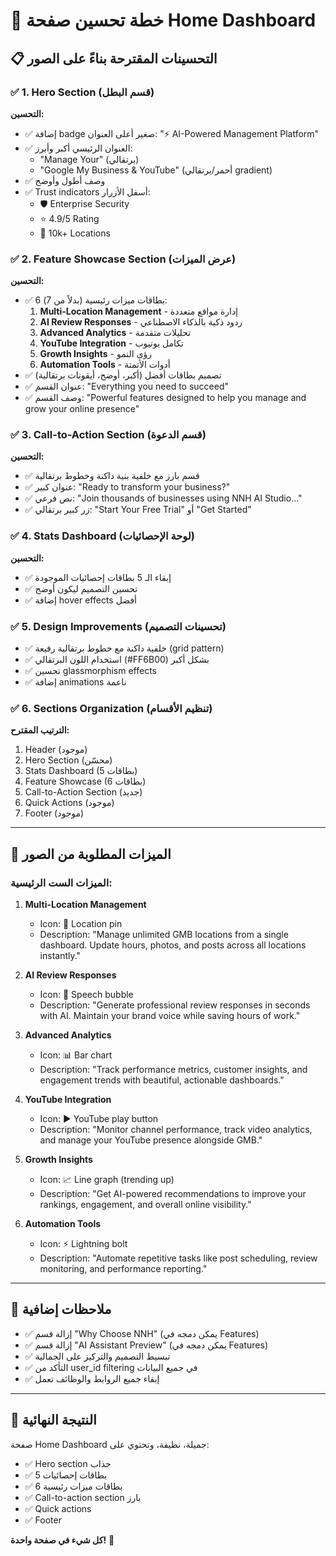 # 🎨 خطة تحسين صفحة Home Dashboard

## 📋 التحسينات المقترحة بناءً على الصور

### ✅ 1. Hero Section (قسم البطل)
**التحسين:**
- ✅ إضافة badge صغير أعلى العنوان: "⚡ AI-Powered Management Platform"
- ✅ العنوان الرئيسي أكبر وأبرز:
  - "Manage Your" (برتقالي)
  - "Google My Business & YouTube" (أحمر/برتقالي gradient)
- ✅ وصف أطول وأوضح
- ✅ Trust indicators أسفل الأزرار:
  - 🛡️ Enterprise Security
  - ⭐ 4.9/5 Rating
  - 📍 10k+ Locations

### ✅ 2. Feature Showcase Section (عرض الميزات)
**التحسين:**
- ✅ 6 بطاقات ميزات رئيسية (بدلاً من 7):
  1. **Multi-Location Management** - إدارة مواقع متعددة
  2. **AI Review Responses** - ردود ذكية بالذكاء الاصطناعي
  3. **Advanced Analytics** - تحليلات متقدمة
  4. **YouTube Integration** - تكامل يوتيوب
  5. **Growth Insights** - رؤى النمو
  6. **Automation Tools** - أدوات الأتمتة
- ✅ تصميم بطاقات أفضل (أكبر، أوضح، أيقونات برتقالية)
- ✅ عنوان القسم: "Everything you need to succeed"
- ✅ وصف القسم: "Powerful features designed to help you manage and grow your online presence"

### ✅ 3. Call-to-Action Section (قسم الدعوة)
**التحسين:**
- ✅ قسم بارز مع خلفية بنية داكنة وخطوط برتقالية
- ✅ عنوان كبير: "Ready to transform your business?"
- ✅ نص فرعي: "Join thousands of businesses using NNH AI Studio..."
- ✅ زر كبير برتقالي: "Start Your Free Trial" أو "Get Started"

### ✅ 4. Stats Dashboard (لوحة الإحصائيات)
**التحسين:**
- ✅ إبقاء الـ 5 بطاقات إحصائيات الموجودة
- ✅ تحسين التصميم ليكون أوضح
- ✅ إضافة hover effects أفضل

### ✅ 5. Design Improvements (تحسينات التصميم)
- ✅ خلفية داكنة مع خطوط برتقالية رفيعة (grid pattern)
- ✅ استخدام اللون البرتقالي (#FF6B00) بشكل أكبر
- ✅ تحسين glassmorphism effects
- ✅ إضافة animations ناعمة

### ✅ 6. Sections Organization (تنظيم الأقسام)
**الترتيب المقترح:**
1. Header (موجود)
2. Hero Section (محسّن)
3. Stats Dashboard (5 بطاقات)
4. Feature Showcase (6 بطاقات)
5. Call-to-Action Section (جديد)
6. Quick Actions (موجود)
7. Footer (موجود)

---

## 🎯 الميزات المطلوبة من الصور

### الميزات الست الرئيسية:

1. **Multi-Location Management**
   - Icon: 📍 Location pin
   - Description: "Manage unlimited GMB locations from a single dashboard. Update hours, photos, and posts across all locations instantly."

2. **AI Review Responses**
   - Icon: 💬 Speech bubble
   - Description: "Generate professional review responses in seconds with AI. Maintain your brand voice while saving hours of work."

3. **Advanced Analytics**
   - Icon: 📊 Bar chart
   - Description: "Track performance metrics, customer insights, and engagement trends with beautiful, actionable dashboards."

4. **YouTube Integration**
   - Icon: ▶️ YouTube play button
   - Description: "Monitor channel performance, track video analytics, and manage your YouTube presence alongside GMB."

5. **Growth Insights**
   - Icon: 📈 Line graph (trending up)
   - Description: "Get AI-powered recommendations to improve your rankings, engagement, and overall online visibility."

6. **Automation Tools**
   - Icon: ⚡ Lightning bolt
   - Description: "Automate repetitive tasks like post scheduling, review monitoring, and performance reporting."

---

## 📝 ملاحظات إضافية

- ✅ إزالة قسم "Why Choose NNH" (يمكن دمجه في Features)
- ✅ إزالة قسم "AI Assistant Preview" (يمكن دمجه في Features)
- ✅ تبسيط التصميم والتركيز على الجمالية
- ✅ التأكد من user_id filtering في جميع البيانات
- ✅ إبقاء جميع الروابط والوظائف تعمل

---

## 🚀 النتيجة النهائية

صفحة Home Dashboard جميلة، نظيفة، وتحتوي على:
- ✅ Hero section جذاب
- ✅ 5 بطاقات إحصائيات
- ✅ 6 بطاقات ميزات رئيسية
- ✅ Call-to-action section بارز
- ✅ Quick actions
- ✅ Footer

**كل شيء في صفحة واحدة!** 🎉


